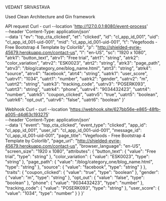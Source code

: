 VEDANT SRIVASTAVA

Used Clean Architecture and Gin framework

API request Curl -
curl --location 'http://127.0.0.1:8080/event-process' \
--header 'Content-Type: application/json' \
--data '{
"ev": "top_cta_clicked",
"et": "clicked",
"id": "cl_app_id_001",
"uid": "cl_app_id_001-uid-001",
"mid": "cl_app_id_001-uid-001",
"t": "Vegefoods - Free Bootstrap 4 Template by Colorlib",
"p": "http://shielded-eyrie-45679.herokuapp.com/contact-us",
"l": "en-US",
"sc": "1920 x 1080",
"atrk1": "button_text",
"atrv1": "Free trial",
"atrt1": "string",
"atrk2": "color_variation",
"atrv2": "ESK0023",
"atrt2": "string",
"atrk3": "page_path",
"atrv3": "/blog/category_one/blog_name.html",
"atrt3": "string",
"atrk4": "source",
"atrv4": "facebook",
"atrt4": "string",
"uatrk1": "user_score",
"uatrv1": "1034",
"uatrt1": "number",
"uatrk2": "gender",
"uatrv2": "m",
"uatrt2": "string",
"uatrk3": "tracking_code",
"uatrv3": "POSERK093",
"uatrt3": "string",
"uatrk4": "phone",
"uatrv4": "9034432423",
"uatrt4": "number",
"uatrk5": "coupon_clicked",
"uatrv5": "true",
"uatrt5": "boolean",
"uatrk6": "opt_out",
"uatrv6": "false",
"uatrt6": "boolean"
}'

Webhook Curl -
curl --location 'https://webhook.site/627bb56e-e865-48fb-a005-d4d63c193275' \
--header 'Content-Type: application/json' \
--data '{
"event": "top_cta_clicked",
"event_type": "clicked",
"app_id": "cl_app_id_001",
"user_id": "cl_app_id_001-uid-001",
"message_id": "cl_app_id_001-uid-001",
"page_title": "Vegefoods - Free Bootstrap 4 Template by Colorlib",
"page_url": "http://shielded-eyrie-45679.herokuapp.com/contact-us",
"browser_language": "en-US",
"screen_size": "1920 x 1080",
"attributes": {
"button_text": {
"value": "Free trial",
"type": "string"
},
"color_variation": {
"value": "ESK0023",
"type": "string"
},
"page_path": {
"value": "/blog/category_one/blog_name.html",
"type": "string"
},
"source": {
"value": "facebook",
"type": "string"
}
},
"traits": {
"coupon_clicked": {
"value": "true",
"type": "boolean"
},
"gender": {
"value": "m",
"type": "string"
},
"opt_out": {
"value": "false",
"type": "boolean"
},
"phone": {
"value": "9034432423",
"type": "number"
},
"tracking_code": {
"value": "POSERK093",
"type": "string"
},
"user_score": {
"value": "1034",
"type": "number"
}
}
}'

